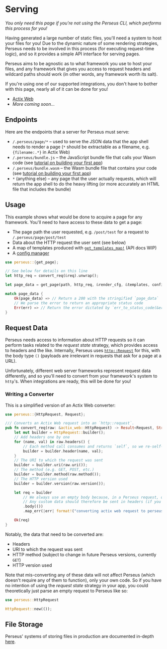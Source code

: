 # Serving

_You only need this page if you're not using the Perseus CLI, which performs this process for you!_

Having generated a large number of static files, you'll need a system to host your files for you! Due to the dynamic nature of some rendering strategies, Perseus needs to be involved in this process (for executing request-time logic), and so it provides a simple API interface for serving pages.

Perseus aims to be agnostic as to what framework you use to host your files, and any framework that gives you access to request headers and wildcard paths should work (in other words, any framework worth its salt).

If you're using one of our supported integrations, you don't have to bother with this page, nearly all of it can be done for you!

-   [Actix Web](./integrations/actix-web)
-   _More coming soon..._

## Endpoints

Here are the endpoints that a server for Perseus must serve:

-   `/.perseus/page/*` – used to serve the JSON data that the app shell needs to render a page (`*` should be extractable as a filename, e.g. `{filename:.*}` in Actix Web)
-   `/.perseus/bundle.js` – the JavaScript bundle file that calls your Wasm code (see [tutorial on building your first app](./tutorials/first_app/intro))
-   `/.perseus/bundle.wasm` – the Wasm bundle file that contains your code (see [tutorial on building your first app](./tutorials/first_app/intro))
-   `*` (anything else) – any page that the user actually requests, which will return the app shell to do the heavy lifting (or more accurately an HTML file that includes the bundle)

## Usage

This example shows what would be done to acquire a page for any framework. You'll need to have access to these data to get a page:

-   The page path the user requested, e.g. `/post/test` for a request to `/.perseus/page/post/test`
-   Data about the HTTP request the user sent (see below)
-   A map of templates produced with [`get_templates_map!`]() (API docs WIP)
-   A [config manager](./config_managers)

```rust
use perseus::{get_page};

// See below for details on this line
let http_req = convert_req(&req).unwrap();

let page_data = get_page(path, http_req, &render_cfg, &templates, config_manager.get_ref()).await;

match page_data {
    Ok(page_data) => // Return a 200 with the stringified `page_data`
    // We parse the error to return an appropriate status code
    Err(err) => // Return the error dictated by `err_to_status_code(&err)` with the body of the stringified `err`
}
```

## Request Data

Perseus needs access to information about HTTP requests so it can perform tasks related to the _request state_ strategy, which provides access to headers and the like. Internally, Perseus uses [`http::Request`](https://docs.rs/http/0.2.4/http/request/struct.Request.html) for this, with the body type `()` (payloads are irrelevant in requests that ask for a page at a URL).

Unfortunately, different web server frameworks represent request data differently, and so you'll need to convert from your framework's system to `http`'s. When integrations are ready, this will be done for you!

### Writing a Converter

This is a simplified version of an Actix Web converter:

```rust
use perseus::{HttpRequest, Request};

/// Converts an Actix Web request into an `http::request`.
pub fn convert_req(raw: &actix_web::HttpRequest) -> Result<Request, String> {
	let mut builder = HttpRequest::builder();
	// Add headers one by one
	for (name, val) in raw.headers() {
		// Each method call consumes and returns `self`, so we re-self-assign
		builder = builder.header(name, val);
	}
	// The URI to which the request was sent
	builder = builder.uri(raw.uri());
	// The method (e.g. GET, POST, etc.)
	builder = builder.method(raw.method());
	// The HTTP version used
	builder = builder.version(raw.version());

	let req = builder
		// We always use an empty body because, in a Perseus request, only the URI matters
		// Any custom data should therefore be sent in headers (if you're doing that, consider a dedicated API)
		.body(())
		.map_err(|err| format!("converting actix web request to perseus-compliant request failed: '{}'", err))?;

	Ok(req)
}
```

Notably, the data that need to be converted are:

-   Headers
-   URI to which the request was sent
-   HTTP method (subject to change in future Perseus versions, currently `GET`)
-   HTTP version used

Note that mis-converting any of these data will not affect Perseus (which doesn't require any of them to function), only your own code. So if you have no intention of using the _request state_ strategy in your app, you could theoretically just parse an empty request to Perseus like so:

```rust
use perseus::HttpRequest

HttpRequest::new(());
```

## File Storage

Perseus' systems of storing files in production are documented in-depth [here](./config_managers).
